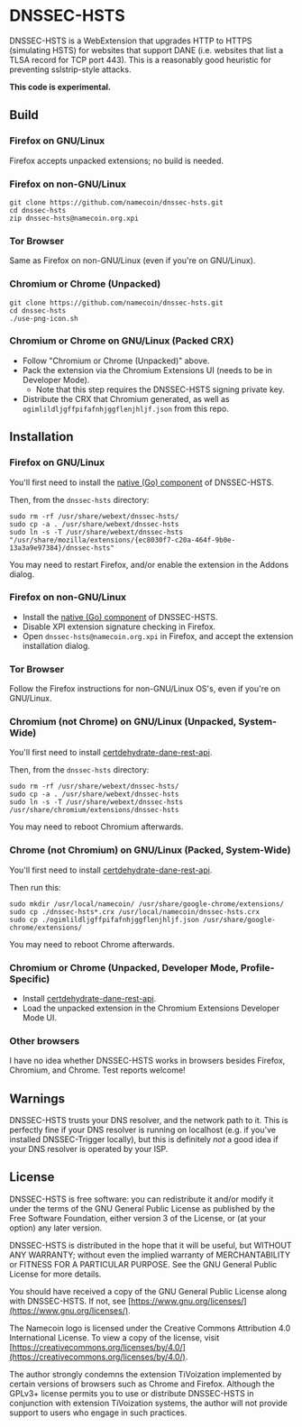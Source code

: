 # DNSSEC-HSTS

DNSSEC-HSTS is a WebExtension that upgrades HTTP to HTTPS (simulating HSTS) for websites that support DANE (i.e. websites that list a TLSA record for TCP port 443).  This is a reasonably good heuristic for preventing sslstrip-style attacks.

**This code is experimental.**

## Build

### Firefox on GNU/Linux

Firefox accepts unpacked extensions; no build is needed.

### Firefox on non-GNU/Linux

~~~
git clone https://github.com/namecoin/dnssec-hsts.git
cd dnssec-hsts
zip dnssec-hsts@namecoin.org.xpi
~~~

### Tor Browser

Same as Firefox on non-GNU/Linux (even if you're on GNU/Linux).

### Chromium or Chrome (Unpacked)

~~~
git clone https://github.com/namecoin/dnssec-hsts.git
cd dnssec-hsts
./use-png-icon.sh
~~~

### Chromium or Chrome on GNU/Linux (Packed CRX)

* Follow "Chromium or Chrome (Unpacked)" above.
* Pack the extension via the Chromium Extensions UI (needs to be in Developer Mode).
    * Note that this step requires the DNSSEC-HSTS signing private key.
* Distribute the CRX that Chromium generated, as well as `ogimlildljgffpifafnhjggflenjhljf.json` from this repo.

## Installation

### Firefox on GNU/Linux

You'll first need to install the [native (Go) component](https://github.com/namecoin/dnssec-hsts-native) of DNSSEC-HSTS.

Then, from the `dnssec-hsts` directory:

~~~
sudo rm -rf /usr/share/webext/dnssec-hsts/
sudo cp -a . /usr/share/webext/dnssec-hsts
sudo ln -s -T /usr/share/webext/dnssec-hsts "/usr/share/mozilla/extensions/{ec8030f7-c20a-464f-9b0e-13a3a9e97384}/dnssec-hsts"
~~~

You may need to restart Firefox, and/or enable the extension in the Addons dialog.

### Firefox on non-GNU/Linux

* Install the [native (Go) component](https://github.com/namecoin/dnssec-hsts-native) of DNSSEC-HSTS.
* Disable XPI extension signature checking in Firefox.
* Open `dnssec-hsts@namecoin.org.xpi` in Firefox, and accept the extension installation dialog.

### Tor Browser

Follow the Firefox instructions for non-GNU/Linux OS's, even if you're on GNU/Linux.

### Chromium (not Chrome) on GNU/Linux (Unpacked, System-Wide)

You'll first need to install [certdehydrate-dane-rest-api](https://github.com/namecoin/certdehydrate-dane-rest-api).

Then, from the `dnssec-hsts` directory:

~~~
sudo rm -rf /usr/share/webext/dnssec-hsts/
sudo cp -a . /usr/share/webext/dnssec-hsts
sudo ln -s -T /usr/share/webext/dnssec-hsts /usr/share/chromium/extensions/dnssec-hsts
~~~

You may need to reboot Chromium afterwards.

### Chrome (not Chromium) on GNU/Linux (Packed, System-Wide)

You'll first need to install [certdehydrate-dane-rest-api](https://github.com/namecoin/certdehydrate-dane-rest-api).

Then run this:

~~~
sudo mkdir /usr/local/namecoin/ /usr/share/google-chrome/extensions/
sudo cp ./dnssec-hsts*.crx /usr/local/namecoin/dnssec-hsts.crx
sudo cp ./ogimlildljgffpifafnhjggflenjhljf.json /usr/share/google-chrome/extensions/
~~~

You may need to reboot Chrome afterwards.

### Chromium or Chrome (Unpacked, Developer Mode, Profile-Specific)

* Install [certdehydrate-dane-rest-api](https://github.com/namecoin/certdehydrate-dane-rest-api).
* Load the unpacked extension in the Chromium Extensions Developer Mode UI.

### Other browsers

I have no idea whether DNSSEC-HSTS works in browsers besides Firefox, Chromium, and Chrome.  Test reports welcome!

## Warnings

DNSSEC-HSTS trusts your DNS resolver, and the network path to it.  This is perfectly fine if your DNS resolver is running on localhost (e.g. if you've installed DNSSEC-Trigger locally), but this is definitely *not* a good idea if your DNS resolver is operated by your ISP.

## License

DNSSEC-HSTS is free software: you can redistribute it and/or modify
it under the terms of the GNU General Public License as published by
the Free Software Foundation, either version 3 of the License, or
(at your option) any later version.

DNSSEC-HSTS is distributed in the hope that it will be useful,
but WITHOUT ANY WARRANTY; without even the implied warranty of
MERCHANTABILITY or FITNESS FOR A PARTICULAR PURPOSE.  See the
GNU General Public License for more details.

You should have received a copy of the GNU General Public License
along with DNSSEC-HSTS.  If not, see [https://www.gnu.org/licenses/](https://www.gnu.org/licenses/).

The Namecoin logo is licensed under the Creative Commons Attribution 4.0 International License. To view a copy of the license, visit [https://creativecommons.org/licenses/by/4.0/](https://creativecommons.org/licenses/by/4.0/).

The author strongly condemns the extension TiVoization implemented by certain versions of browsers such as Chrome and Firefox.  Although the GPLv3+ license permits you to use or distribute DNSSEC-HSTS in conjunction with extension TiVoization systems, the author will not provide support to users who engage in such practices.
